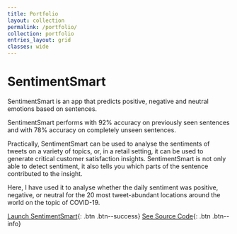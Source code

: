 ```yaml
---
title: Portfolio
layout: collection
permalink: /portfolio/
collection: portfolio
entries_layout: grid
classes: wide
---
```


# SentimentSmart

SentimentSmart is an app that predicts positive, negative and neutral emotions based on sentences.

SentimentSmart performs with 92% accuracy on previously seen sentences and with 78% accuracy on completely unseen sentences.

Practically, SentimentSmart can be used to analyse the sentiments of tweets on a variety of topics, or, in a retail setting, it can be used to generate critical customer satisfaction insights. SentimentSmart is not only able to detect sentiment, it also tells you which parts of the sentence contributed to the insight.

Here, I have used it to analyse whether the daily sentiment was positive, negative, or neutral for the 20 most tweet-abundant locations around the world on the topic of COVID-19.


[Launch SentimentSmart](https://sentimentsmart.herokuapp.com/){: .btn .btn--success} [See Source Code](https://github.com/cyan-sunset/sentimentsmart){: .btn .btn--info}